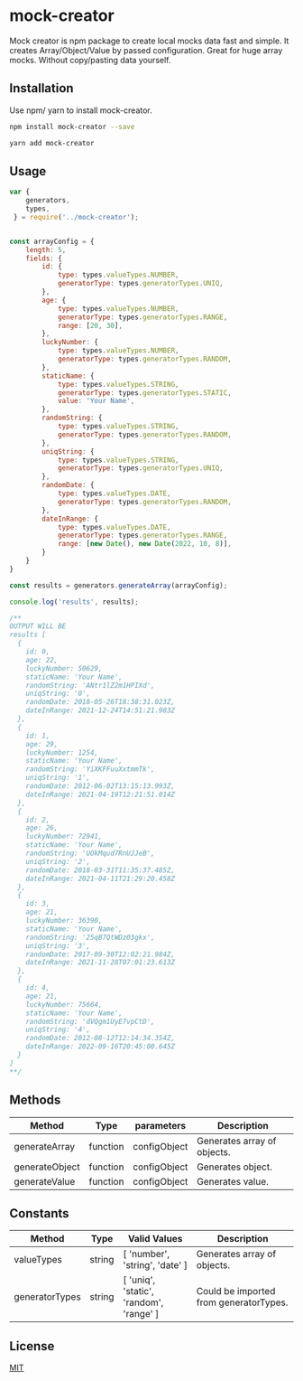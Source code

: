 # mock-creator

Mock creator is npm package to create local mocks data fast and simple.
It creates Array/Object/Value by passed configuration.
Great for huge array mocks. Without copy/pasting data yourself.

## Installation

Use npm/ yarn to install mock-creator.

```bash
npm install mock-creator --save

yarn add mock-creator
```

## Usage

```javascript
var { 
    generators,
    types,
 } = require('../mock-creator');


const arrayConfig = {
    length: 5,
    fields: {
        id: {
            type: types.valueTypes.NUMBER,
            generatorType: types.generatorTypes.UNIQ,
        },
        age: {
            type: types.valueTypes.NUMBER,
            generatorType: types.generatorTypes.RANGE,
            range: [20, 30],
        },
        luckyNumber: {
            type: types.valueTypes.NUMBER,
            generatorType: types.generatorTypes.RANDOM,
        },
        staticName: {
            type: types.valueTypes.STRING,
            generatorType: types.generatorTypes.STATIC,
            value: 'Your Name',
        },
        randomString: {
            type: types.valueTypes.STRING,
            generatorType: types.generatorTypes.RANDOM,
        },
        uniqString: {
            type: types.valueTypes.STRING,
            generatorType: types.generatorTypes.UNIQ,
        },
        randomDate: {
            type: types.valueTypes.DATE,
            generatorType: types.generatorTypes.RANDOM,
        },
        dateInRange: {
            type: types.valueTypes.DATE,
            generatorType: types.generatorTypes.RANGE,
            range: [new Date(), new Date(2022, 10, 8)],
        }
    }
}

const results = generators.generateArray(arrayConfig);

console.log('results', results);

/**
OUTPUT WILL BE
results [
  {
    id: 0,
    age: 22,
    luckyNumber: 50629,
    staticName: 'Your Name',
    randomString: 'ANtr1lZ2m1HPIXd',
    uniqString: '0',
    randomDate: 2018-05-26T18:38:31.023Z,
    dateInRange: 2021-12-24T14:51:21.983Z
  },
  {
    id: 1,
    age: 29,
    luckyNumber: 1254,
    staticName: 'Your Name',
    randomString: 'YiXKFFuuXxtmmTk',
    uniqString: '1',
    randomDate: 2012-06-02T13:15:13.993Z,
    dateInRange: 2021-04-19T12:21:51.014Z
  },
  {
    id: 2,
    age: 26,
    luckyNumber: 72941,
    staticName: 'Your Name',
    randomString: 'UOkMqud7RnUJJeB',
    uniqString: '2',
    randomDate: 2018-03-31T11:35:37.485Z,
    dateInRange: 2021-04-11T21:29:20.458Z
  },
  {
    id: 3,
    age: 21,
    luckyNumber: 36390,
    staticName: 'Your Name',
    randomString: '25qB7QtWDz03gkx',
    uniqString: '3',
    randomDate: 2017-09-30T12:02:21.984Z,
    dateInRange: 2021-11-28T07:01:23.613Z
  },
  {
    id: 4,
    age: 21,
    luckyNumber: 75664,
    staticName: 'Your Name',
    randomString: 'dVQgm1UyE7vpCtD',
    uniqString: '4',
    randomDate: 2012-08-12T12:14:34.354Z,
    dateInRange: 2022-09-16T20:45:00.645Z
  }
]
**/

```

## Methods
| Method             | Type      | parameters    | Description
|--------------------|-----------|---------------|-------------------------------
| generateArray      | function  | configObject  | Generates array of objects.
| generateObject     | function  | configObject  | Generates object.
| generateValue      | function  | configObject  | Generates value.


## Constants
| Method             | Type      | Valid Values                             | Description
|--------------------|-----------|------------------------------------------|-------------------------------
| valueTypes         | string    | [ 'number', 'string', 'date' ]           | Generates array of objects.
| generatorTypes     | string    | [ 'uniq', 'static', 'random', 'range' ]  | Could be imported from generatorTypes.

## License
[MIT](https://choosealicense.com/licenses/mit/)